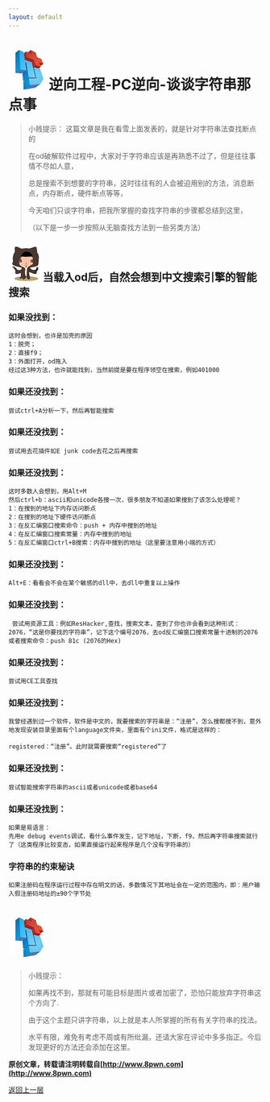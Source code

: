 ```yaml
---
layout: default
---
```

# ![](../img/hj.jpg)逆向工程-PC逆向-谈谈字符串那点事
>小贱提示： 这篇文章是我在看雪上面发表的，就是针对字符串法查找断点的
>
>在od破解软件过程中，大家对于字符串应该是再熟悉不过了，但是往往事情不尽如人意，
>
>总是搜索不到想要的字符串，这时往往有的人会被迫用别的方法，消息断点，内存断点，硬件断点等等，
>
>今天咱们只谈字符串，把我所掌握的查找字符串的步骤都总结到这里，
>
>（以下是一步一步按照从无脑查找方法到一些另类方法）


## ![](../img/github1.png)当载入od后，自然会想到中文搜索引擎的智能搜索
### 如果没找到：
```
这时会想到，也许是加壳的原因
1：脱壳；
2：直接f9；
3：外面打开，od拖入
经过这3种方法，也许就能找到，当然前提是要在程序领空在搜索，例如401000
```
### 如果还没找到：
```
尝试ctrl+A分析一下，然后再智能搜索
```
### 如果还没找到：
```
尝试用去花插件如E junk code去花之后再搜索
```
### 如果还没找到：
```
这时多数人会想到，用Alt+M
然后ctrl+b：ascii和unicode各搜一次，很多朋友不知道如果搜到了该怎么处理呢？
1：在搜到的地址下内存访问断点
2：在搜到的地址下硬件访问断点
3：在反汇编窗口搜索命令：push + 内存中搜到的地址
4：在反汇编窗口搜索常量：内存中搜到的地址
5：在反汇编窗口ctrl+B搜索：内存中搜到的地址（这里要注意用小端的方式）
```
### 如果还没找到：
```
Alt+E：看看会不会在某个敏感的dll中，去dll中重复以上操作
```
### 如果还没找到：
```
 尝试用资源工具：例如ResHacker,查找，搜索文本，查到了你也许会看到这种形式：2076，“这是你要找的字符串”，记下这个编号2076，去od反汇编窗口搜索常量十进制的2076或者搜索命令：push 81c (2076的Hex)
```
### 如果还没找到：
```
尝试用CE工具查找
```
### 如果还没找到：
```
我曾经遇到过一个软件，软件是中文的，我要搜索的字符串是：“注册”，怎么搜都搜不到，意外地发现安装目录里面有个language文件夹，里面有个ini文件，格式是这样的：

registered：“注册”。此时就需要搜索“registered”了
```
### 如果还没找到：
```
尝试智能搜索字符串的ascii或者unicode或者base64
```
### 如果还没找到：
```
如果是易语言：
先用e debug events调试，看什么事件发生，记下地址，下断，f9，然后再字符串搜索就行了（这类程序比较变态，如果直接运行起来程序是几个没有字符串的）
```
### 字符串的约束秘诀
```
如果注册码在程序运行过程中存在明文的话，多数情况下其地址会在一定的范围内，即：用户输入假注册码地址的±90个字节处
```
# ![](../img/hj.jpg)
>小贱提示：
>
>如果再找不到，那就有可能目标是图片或者加密了，恐怕只能放弃字符串这个方向了.
>
>由于这个主题只讲字符串，以上就是本人所掌握的所有有关字符串的找法。
>
>水平有限，难免有考虑不周或有所纰漏，还请大家在评论中多多指正。今后发现更好的方法还会添加在这里。

__原创文章，转载请注明转载自[http://www.8pwn.com](http://www.8pwn.com)__

[返回上一层](./reverse)
